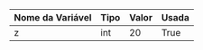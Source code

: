 | Nome da Variável | Tipo | Valor | Usada |
|------------------|------|-------|-------|
|z|int|20|True|
